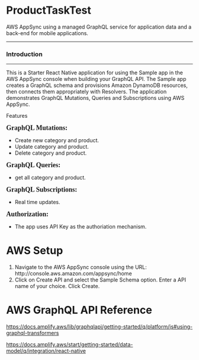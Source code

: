 # ProductTaskTest

AWS AppSync using a managed GraphQL service for application data and a back-end for mobile applications.
<hr>

<h3><b>Introduction</b></h3>
<hr>

This is a Starter React Native application for using the Sample app in the AWS AppSync console when building your GraphQL API. The Sample app creates a GraphQL schema and provisions Amazon DynamoDB resources, then connects them appropriately with Resolvers. The application demonstrates GraphQL Mutations, Queries and Subscriptions using AWS AppSync.

Features

<span style="font-size: 18px; font-family: verdana; font-weight: 600;">GraphQL Mutations:</span><br>

<ul>
  <li>Create new category and product.</li>
  <li>Update category and product.</li>
  <li>Delete category and product.</li>
</ul>

<span style="font-size: 18px; font-family: verdana; font-weight: 600;">GraphQL Queries:</span><br>

<ul>
  <li>get all category and product.</li>
</ul>

<span style="font-size: 18px; font-family: verdana; font-weight: 600;">GraphQL Subscriptions:</span><br>

<ul>
  <li>Real time updates.</li>
</ul>

<span style="font-size: 18px; font-family: verdana; font-weight: 600;">Authorization:</span><br>

<ul>
  <li>The app uses API Key as the authoriation mechanism.</li>
</ul>

# AWS Setup
<ol>
  <li>Navigate to the AWS AppSync console using the URL: http://console.aws.amazon.com/appsync/home</li>
  <li>Click on Create API and select the Sample Schema option. Enter a API name of your choice. Click Create.</li>
</ol>

# AWS GraphQL API Reference

https://docs.amplify.aws/lib/graphqlapi/getting-started/q/platform/js#using-graphql-transformers

https://docs.amplify.aws/start/getting-started/data-model/q/integration/react-native
